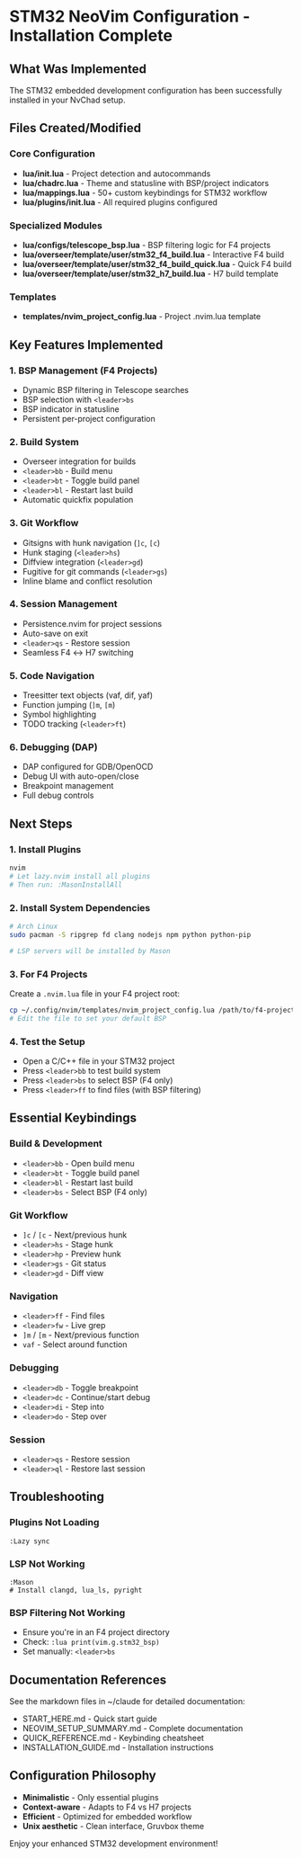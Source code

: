 # STM32 NeoVim Configuration - Installation Complete

## What Was Implemented

The STM32 embedded development configuration has been successfully installed in your NvChad setup.

## Files Created/Modified

### Core Configuration
- **lua/init.lua** - Project detection and autocommands
- **lua/chadrc.lua** - Theme and statusline with BSP/project indicators
- **lua/mappings.lua** - 50+ custom keybindings for STM32 workflow
- **lua/plugins/init.lua** - All required plugins configured

### Specialized Modules
- **lua/configs/telescope_bsp.lua** - BSP filtering logic for F4 projects
- **lua/overseer/template/user/stm32_f4_build.lua** - Interactive F4 build
- **lua/overseer/template/user/stm32_f4_build_quick.lua** - Quick F4 build
- **lua/overseer/template/user/stm32_h7_build.lua** - H7 build template

### Templates
- **templates/nvim_project_config.lua** - Project .nvim.lua template

## Key Features Implemented

### 1. BSP Management (F4 Projects)
- Dynamic BSP filtering in Telescope searches
- BSP selection with `<leader>bs`
- BSP indicator in statusline
- Persistent per-project configuration

### 2. Build System
- Overseer integration for builds
- `<leader>bb` - Build menu
- `<leader>bt` - Toggle build panel
- `<leader>bl` - Restart last build
- Automatic quickfix population

### 3. Git Workflow
- Gitsigns with hunk navigation (`]c`, `[c`)
- Hunk staging (`<leader>hs`)
- Diffview integration (`<leader>gd`)
- Fugitive for git commands (`<leader>gs`)
- Inline blame and conflict resolution

### 4. Session Management
- Persistence.nvim for project sessions
- Auto-save on exit
- `<leader>qs` - Restore session
- Seamless F4 ↔ H7 switching

### 5. Code Navigation
- Treesitter text objects (vaf, dif, yaf)
- Function jumping (`]m`, `[m`)
- Symbol highlighting
- TODO tracking (`<leader>ft`)

### 6. Debugging (DAP)
- DAP configured for GDB/OpenOCD
- Debug UI with auto-open/close
- Breakpoint management
- Full debug controls

## Next Steps

### 1. Install Plugins
```bash
nvim
# Let lazy.nvim install all plugins
# Then run: :MasonInstallAll
```

### 2. Install System Dependencies
```bash
# Arch Linux
sudo pacman -S ripgrep fd clang nodejs npm python python-pip

# LSP servers will be installed by Mason
```

### 3. For F4 Projects
Create a `.nvim.lua` file in your F4 project root:
```bash
cp ~/.config/nvim/templates/nvim_project_config.lua /path/to/f4-project/.nvim.lua
# Edit the file to set your default BSP
```

### 4. Test the Setup
- Open a C/C++ file in your STM32 project
- Press `<leader>bb` to test build system
- Press `<leader>bs` to select BSP (F4 only)
- Press `<leader>ff` to find files (with BSP filtering)

## Essential Keybindings

### Build & Development
- `<leader>bb` - Open build menu
- `<leader>bt` - Toggle build panel
- `<leader>bl` - Restart last build
- `<leader>bs` - Select BSP (F4 only)

### Git Workflow
- `]c` / `[c` - Next/previous hunk
- `<leader>hs` - Stage hunk
- `<leader>hp` - Preview hunk
- `<leader>gs` - Git status
- `<leader>gd` - Diff view

### Navigation
- `<leader>ff` - Find files
- `<leader>fw` - Live grep
- `]m` / `[m` - Next/previous function
- `vaf` - Select around function

### Debugging
- `<leader>db` - Toggle breakpoint
- `<leader>dc` - Continue/start debug
- `<leader>di` - Step into
- `<leader>do` - Step over

### Session
- `<leader>qs` - Restore session
- `<leader>ql` - Restore last session

## Troubleshooting

### Plugins Not Loading
```
:Lazy sync
```

### LSP Not Working
```
:Mason
# Install clangd, lua_ls, pyright
```

### BSP Filtering Not Working
- Ensure you're in an F4 project directory
- Check: `:lua print(vim.g.stm32_bsp)`
- Set manually: `<leader>bs`

## Documentation References

See the markdown files in ~/claude for detailed documentation:
- START_HERE.md - Quick start guide
- NEOVIM_SETUP_SUMMARY.md - Complete documentation
- QUICK_REFERENCE.md - Keybinding cheatsheet
- INSTALLATION_GUIDE.md - Installation instructions

## Configuration Philosophy

- **Minimalistic** - Only essential plugins
- **Context-aware** - Adapts to F4 vs H7 projects
- **Efficient** - Optimized for embedded workflow
- **Unix aesthetic** - Clean interface, Gruvbox theme

Enjoy your enhanced STM32 development environment!
